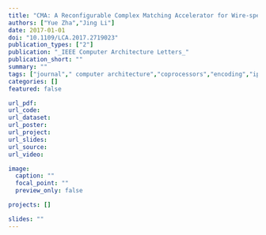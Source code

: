 ```yaml
---
title: "CMA: A Reconfigurable Complex Matching Accelerator for Wire-speed Network Intrusion Detection"
authors: ["Yue Zha","Jing Li"]
date: 2017-01-01
doi: "10.1109/LCA.2017.2719023"
publication_types: ["2"]
publication: "_IEEE Computer Architecture Letters_"
publication_short: ""
summary: ""
tags: ["journal"," computer architecture","coprocessors","encoding","ip networks","intrusion detection","ports (computers)","accelerator","intrusion detection","network security","reram","tcam"]
categories: []
featured: false

url_pdf:
url_code:
url_dataset:
url_poster:
url_project:
url_slides:
url_source:
url_video:

image:
  caption: ""
  focal_point: ""
  preview_only: false

projects: []

slides: ""
---
```


